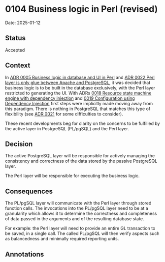 # 0104 Business logic in Perl (revised)

Date: 2025-01-12

## Status

Accepted

## Context

In [ADR 0005 Business logic in database and UI in
Perl](./0005-business-logic-in-database-and-UI-in-Perl.md) and [ADR 0022 Perl
layer is only glue between Apache and
PostgreSQL](./0022-perl-layer-only-glue-between-apache-and-pg.md), it was
decided that business logic is to be built in the database exclusively, with
the Perl layer restricted to generating the UI. With ADRs [0018 Resource
state machine engine with dependency
injection](./0018-resource-state-machine-engine-with-dependency-injection.md)
and [0019 Configuration using Dependency
Injection](0019-configuration-using-dependency-injection.md) first steps were
implicitly made moving away from this paradigm. There is nothing in PostgreSQL
that matches this type of flexibility (see [ADR
0021](0021-restricted-list-of-postgresql-extensions.md) for some difficulties
to consider).

These recent developments beg for clarity on the concerns to be fulfilled by
the active layer in PostgreSQL (PL/pgSQL) and the Perl layer.

## Decision

The active PostgreSQL layer will be responsible for actively managing the
consistency and correctness of the data stored by the passive PostgreSQL
layer.

The Perl layer will be responsible for executing the business logic.

## Consequences

The PL/pgSQL layer will communicate with the Perl layer through stored
function calls. The invocations into the PL/pgSQL layer need to be at a
granularity which allows it to determine the correctness and completeness
of data passed in the arguments and of the resulting database state.

For example: the Perl layer will need to provide an entire GL transaction
to be saved, in a single call. The called PL/pgSQL will then verify aspects
such as balancedness and minimally required reporting units.

## Annotations

